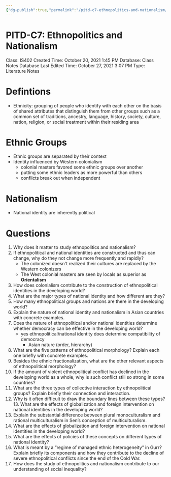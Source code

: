 ```yaml
---
{"dg-publish":true,"permalink":"/pitd-c7-ethnopolitics-and-nationalism/"}
---
```


# PITD-C7: Ethnopolitics and Nationalism

Class: IS402
Created Time: October 20, 2021 1:45 PM
Database: Class Notes Database
Last Edited Time: October 27, 2021 3:07 PM
Type: Literature Notes

# Defintions

- Ethnicity: grouping of people who identify with each other on the basis of shared attributes that distinguish them from other groups such as a common set of traditions, ancestry, language, history, society, culture, nation, religion, or social treatment within their residing area

# Ethnic Groups

- Ethnic groups are separated by their context
- Identity influenced by Western colonialism
    - colonial masters favored some ethnic groups over another
    - putting some ethnic leaders as more powerful than others
    - conflicts break out when independent

# Nationalism

- National identity are inherently political

# Questions

1. Why does it matter to study ethnopolitics and nationalism?
2. If ethnopolitical and national identities are constructed and thus can change, why do they not change more frequently and rapidly?
    - The colonized doesn't realized their cultures are replaced by the Western colonizers
    - The West colonial masters are seen by locals as superior as **Orientalism**
3. How does colonialism contribute to the construction of ethnopolitical identities in the developing world?
4. What are the major types of national identity and how different are they?
5. How many ethnopolitical groups and nations are there in the developing world?
6. Explain the nature of national identity and nationalism in Asian countries with concrete examples.
7. Does the nature of ethnopolitical and/or national identities determine whether democracy can be effective in the developing world?
    - yes ethnopolitical/national identity does determine compatibility of democracy
        - Asian nature (order, hierarchy)
8. What are the five patterns of ethnopolitical morphology? Explain each one briefly with concrete examples.
9. Besides the ethnic fractionalization, what are the other relevant aspects of ethnopolitical morphology?
10. If the amount of violent ethnopolitical conflict has declined in the developing world as a whole, why is such conflict still so strong in some countries?
11. What are the three types of collective interaction by ethnopolitical groups? Explain briefly their connection and interaction.
12. Why is it often difficult to draw the boundary lines between these types? 13. What are the effects of globalization and foreign intervention on national identities in the developing world?
13. Explain the substantial difference between plural monoculturalism and rational multiculturalism in Sen’s conception of multiculturalism.
14. What are the effects of globalization and foreign intervention on national identities in the developing world?
15. What are the effects of policies of these concepts on different types of national identity?
16. What is meant by a “regime of managed ethnic heterogeneity” in Gurr? Explain briefly its components and how they contribute to the decline of severe ethnopolitical conflicts since the end of the Cold War.
17. How does the study of ethnopolitics and nationalism contribute to our understanding of social inequality?